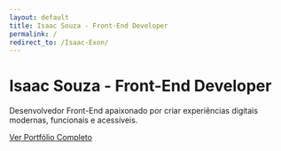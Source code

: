 ```yaml
---
layout: default
title: Isaac Souza - Front-End Developer
permalink: /
redirect_to: /Isaac-Exon/
---
```


# Isaac Souza - Front-End Developer

Desenvolvedor Front-End apaixonado por criar experiências digitais modernas, funcionais e acessíveis.

[Ver Portfólio Completo](/Isaac-Exon/)
